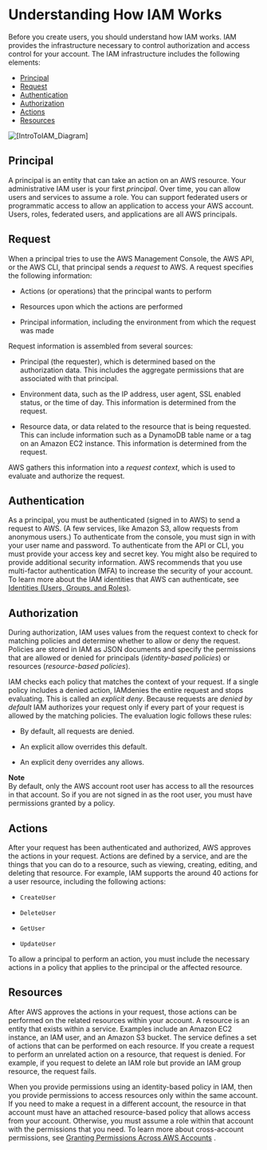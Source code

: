 # Understanding How IAM Works<a name="intro-structure"></a>

Before you create users, you should understand how IAM works\. IAM provides the infrastructure necessary to control authorization and access control for your account\. The IAM infrastructure includes the following elements:


+ [Principal](#intro-structure-principal)
+ [Request](#intro-structure-request)
+ [Authentication](#intro-structure-authentication)
+ [Authorization](#intro-structure-authorization)
+ [Actions](#intro-structure-actions)
+ [Resources](#intro-structure-resources)

![\[IntroToIAM_Diagram\]](http://alpha-docs-aws.amazon.com/IAM/latest/UserGuide/images/intro-diagram_800.png)

## Principal<a name="intro-structure-principal"></a>

A principal is an entity that can take an action on an AWS resource\. Your administrative IAM user is your first *principal*\. Over time, you can allow users and services to assume a role\. You can support federated users or programmatic access to allow an application to access your AWS account\. Users, roles, federated users, and applications are all AWS principals\.

## Request<a name="intro-structure-request"></a>

When a principal tries to use the AWS Management Console, the AWS API, or the AWS CLI, that principal sends a *request* to AWS\. A request specifies the following information:

+ Actions \(or operations\) that the principal wants to perform

+ Resources upon which the actions are performed

+ Principal information, including the environment from which the request was made

Request information is assembled from several sources:

+ Principal \(the requester\), which is determined based on the authorization data\. This includes the aggregate permissions that are associated with that principal\. 

+ Environment data, such as the IP address, user agent, SSL enabled status, or the time of day\. This information is determined from the request\.

+ Resource data, or data related to the resource that is being requested\. This can include information such as a DynamoDB table name or a tag on an Amazon EC2 instance\. This information is determined from the request\.

AWS gathers this information into a *request context*, which is used to evaluate and authorize the request\.

## Authentication<a name="intro-structure-authentication"></a>

As a principal, you must be authenticated \(signed in to AWS\) to send a request to AWS\. \(A few services, like Amazon S3, allow requests from anonymous users\.\) To authenticate from the console, you must sign in with your user name and password\. To authenticate from the API or CLI, you must provide your access key and secret key\. You might also be required to provide additional security information\. AWS recommends that you use multi\-factor authentication \(MFA\) to increase the security of your account\. To learn more about the IAM identities that AWS can authenticate, see [Identities \(Users, Groups, and Roles\)](id.md)\.

## Authorization<a name="intro-structure-authorization"></a>

During authorization, IAM uses values from the request context to check for matching policies and determine whether to allow or deny the request\. Policies are stored in IAM as JSON documents and specify the permissions that are allowed or denied for principals \(*identity\-based policies*\) or resources \(*resource\-based policies*\)\. 

IAM checks each policy that matches the context of your request\. If a single policy includes a denied action, IAMdenies the entire request and stops evaluating\. This is called an *explicit deny*\. Because requests are *denied by default* IAM authorizes your request only if every part of your request is allowed by the matching policies\. The evaluation logic follows these rules:

+ By default, all requests are denied\.

+ An explicit allow overrides this default\.

+ An explicit deny overrides any allows\.

**Note**  
By default, only the AWS account root user has access to all the resources in that account\. So if you are not signed in as the root user, you must have permissions granted by a policy\.

## Actions<a name="intro-structure-actions"></a>

After your request has been authenticated and authorized, AWS approves the actions in your request\. Actions are defined by a service, and are the things that you can do to a resource, such as viewing, creating, editing, and deleting that resource\. For example, IAM supports the around 40 actions for a user resource, including the following actions:

+ `CreateUser`

+ `DeleteUser`

+ `GetUser`

+ `UpdateUser`

To allow a principal to perform an action, you must include the necessary actions in a policy that applies to the principal or the affected resource\.

## Resources<a name="intro-structure-resources"></a>

After AWS approves the actions in your request, those actions can be performed on the related resources within your account\. A resource is an entity that exists within a service\. Examples include an Amazon EC2 instance, an IAM user, and an Amazon S3 bucket\. The service defines a set of actions that can be performed on each resource\. If you create a request to perform an unrelated action on a resource, that request is denied\. For example, if you request to delete an IAM role but provide an IAM group resource, the request fails\.

When you provide permissions using an identity\-based policy in IAM, then you provide permissions to access resources only within the same account\. If you need to make a request in a different account, the resource in that account must have an attached resource\-based policy that allows access from your account\. Otherwise, you must assume a role within that account with the permissions that you need\. To learn more about cross\-account permissions, see [Granting Permissions Across AWS Accounts](access_permissions-required.md#UserPermissionsAcrossAccounts) \.